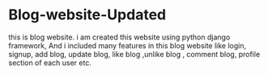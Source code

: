 # Blog-website-Updated
this is blog website. i am created this website using python django framework, And i included many features in this blog website like login, signup, add blog, update blog, like blog ,unlike blog , comment blog, profile section of each user etc. 
